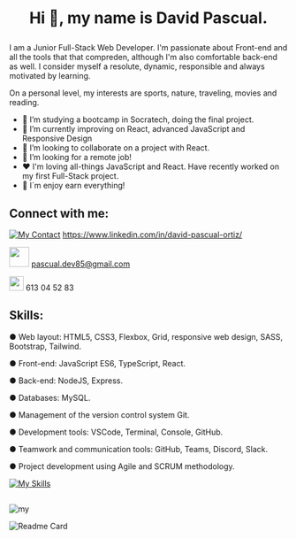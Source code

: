 # <p align="center">Hi 👋, my name is David Pascual.</p>



I am a Junior Full-Stack Web Developer. I'm passionate about Front-end and all the tools that that compreden, although I'm also comfortable back-end as well. I consider myself a resolute, dynamic, responsible and always motivated by learning.

On a personal level, my interests are sports, nature, traveling, movies and reading.


- 🚀 I’m studying a bootcamp in Socratech, doing the final project.
- 🌱 I’m currently improving on React, advanced JavaScript and Responsive Design
- 👯 I’m looking to collaborate on a project with React.
- 🔭 I’m looking for a remote job!
- ♥️  I'm loving all-things JavaScript and React. Have recently worked on my first Full-Stack project.
- 🥰 I´m enjoy earn everything!

## Connect with me:
[![My Contact](	https://img.shields.io/badge/LinkedIn-0077B5?style=for-the-badge&logo=linkedin&logoColor=white)](https://www.linkedin.com/in/david-pascual-ortiz/)   https://www.linkedin.com/in/david-pascual-ortiz/

<img src="https://encrypted-tbn0.gstatic.com/images?q=tbn:ANd9GcTs9zpuCVz2xfp2AmP8N3hpa6TvFeYnAjAkHQ&usqp=CAU" width="36px" _target="pascual.dev85@gmail.com"> pascual.dev85@gmail.com

<img src="https://previews.123rf.com/images/pavlik18/pavlik181511/pavlik18151100020/47868769-icono-de-tel%C3%A9fono-m%C3%B3vil-.jpg" width="26px">  613 04 52 83


## Skills:

● Web layout: HTML5, CSS3, Flexbox, Grid, responsive web design, SASS, Bootstrap, Tailwind.

● Front-end: JavaScript ES6, TypeScript, React.

● Back-end: NodeJS, Express.

● Databases: MySQL.

● Management of the version control system Git.

● Development tools: VSCode, Terminal, Console, GitHub.

● Teamwork and communication tools: GitHub, Teams, Discord, Slack.

● Project development using Agile and SCRUM methodology.



[![My Skills](https://skillicons.dev/icons?i=js,react,ts,nodejs,express,mysql,html,css,sass,bootstrap,tailwind,git,vscode,github,discord)](https://skillicons.dev)

##


![my](	https://github-readme-stats.vercel.app/api/top-langs/?username=PascualDev85&theme=blue-green)

	
![Readme Card](https://github-readme-stats.vercel.app/api?username=PascualDev85&theme=blue-green)
  



